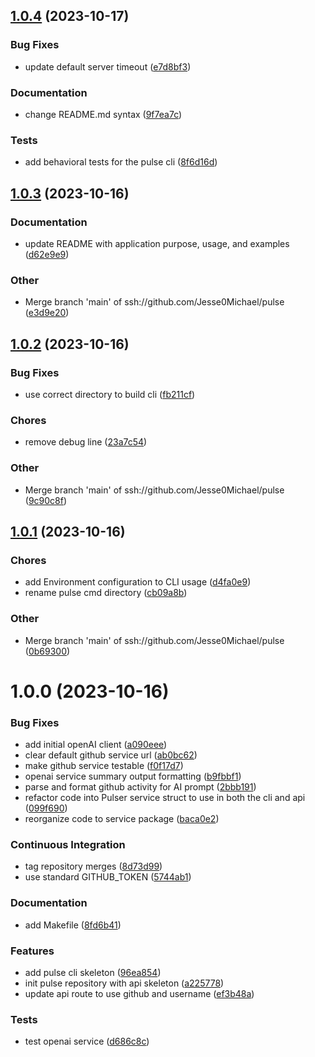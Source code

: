 ## [1.0.4](https://github.com/Jesse0Michael/pulse/compare/v1.0.3...v1.0.4) (2023-10-17)

### Bug Fixes

- update default server timeout ([e7d8bf3](https://github.com/Jesse0Michael/pulse/commit/e7d8bf30a90b1f8200bed3c012a72cba0083bde6))

### Documentation

- change README.md syntax ([9f7ea7c](https://github.com/Jesse0Michael/pulse/commit/9f7ea7c2dd6d5b3f3556cd5e929b17976801be40))

### Tests

- add behavioral tests for the pulse cli ([8f6d16d](https://github.com/Jesse0Michael/pulse/commit/8f6d16da842b2361c05bb3aec77764c764270ae1))

## [1.0.3](https://github.com/Jesse0Michael/pulse/compare/v1.0.2...v1.0.3) (2023-10-16)

### Documentation

- update README with application purpose, usage, and examples ([d62e9e9](https://github.com/Jesse0Michael/pulse/commit/d62e9e9a0d10e052b0bc8a22b2d40712622d910d))

### Other

- Merge branch 'main' of ssh://github.com/Jesse0Michael/pulse ([e3d9e20](https://github.com/Jesse0Michael/pulse/commit/e3d9e205bf86c74669608d8cc88354322072b32d))

## [1.0.2](https://github.com/Jesse0Michael/pulse/compare/v1.0.1...v1.0.2) (2023-10-16)

### Bug Fixes

- use correct directory to build cli ([fb211cf](https://github.com/Jesse0Michael/pulse/commit/fb211cf72ab8724a8ebce7cf1f935e5cedd8694c))

### Chores

- remove debug line ([23a7c54](https://github.com/Jesse0Michael/pulse/commit/23a7c54fce8a6c2394561345139ccd103d4d692f))

### Other

- Merge branch 'main' of ssh://github.com/Jesse0Michael/pulse ([9c90c8f](https://github.com/Jesse0Michael/pulse/commit/9c90c8f2718763672fcb988a84a2ae7145439593))

## [1.0.1](https://github.com/Jesse0Michael/pulse/compare/v1.0.0...v1.0.1) (2023-10-16)

### Chores

- add Environment configuration to CLI usage ([d4fa0e9](https://github.com/Jesse0Michael/pulse/commit/d4fa0e9cf50290fad89ede172c687b20b1e696bb))
- rename pulse cmd directory ([cb09a8b](https://github.com/Jesse0Michael/pulse/commit/cb09a8bcfee80771882ec7e3bf451c9a8b12f921))

### Other

- Merge branch 'main' of ssh://github.com/Jesse0Michael/pulse ([0b69300](https://github.com/Jesse0Michael/pulse/commit/0b6930019384a267bf68ff16695228dcfcfd9fc8))

# 1.0.0 (2023-10-16)

### Bug Fixes

- add initial openAI client ([a090eee](https://github.com/Jesse0Michael/pulse/commit/a090eeeea66da444708dc4fcf7fe6f2eb6747471))
- clear default github service url ([ab0bc62](https://github.com/Jesse0Michael/pulse/commit/ab0bc62c7bbbd2e51ecd5079fb5e8486cd7f5a99))
- make github service testable ([f0f17d7](https://github.com/Jesse0Michael/pulse/commit/f0f17d7f27bb550c32651872df4c06107d74304d))
- openai service summary output formatting ([b9fbbf1](https://github.com/Jesse0Michael/pulse/commit/b9fbbf145aae7b8d6b8f8b137aff51a65b5d61a2))
- parse and format github activity for AI prompt ([2bbb191](https://github.com/Jesse0Michael/pulse/commit/2bbb191d4eecafc157b19cff4548cb6a887de636))
- refactor code into Pulser service struct to use in both the cli and api ([099f690](https://github.com/Jesse0Michael/pulse/commit/099f690d1d2f341d9fef3857560b2db71b815fea))
- reorganize code to service package ([baca0e2](https://github.com/Jesse0Michael/pulse/commit/baca0e209ce9203efdd1384f4e1805111743811b))

### Continuous Integration

- tag repository merges ([8d73d99](https://github.com/Jesse0Michael/pulse/commit/8d73d999173c438336f4827d3fe564bb23fb4178))
- use standard GITHUB_TOKEN ([5744ab1](https://github.com/Jesse0Michael/pulse/commit/5744ab166b1bfff9230698f016b7324937340b11))

### Documentation

- add Makefile ([8fd6b41](https://github.com/Jesse0Michael/pulse/commit/8fd6b41e669f622426bcda34c048db51b528254a))

### Features

- add pulse cli skeleton ([96ea854](https://github.com/Jesse0Michael/pulse/commit/96ea8542dcc9dae86580b474d55d60a0465fc637))
- init pulse repository with api skeleton ([a225778](https://github.com/Jesse0Michael/pulse/commit/a2257788fcc00cefbfd6f839befa1382676d9691))
- update api route to use github and username ([ef3b48a](https://github.com/Jesse0Michael/pulse/commit/ef3b48a7e5e3a7f33a3df3a455d7b4251fd0a97b))

### Tests

- test openai service ([d686c8c](https://github.com/Jesse0Michael/pulse/commit/d686c8c63b574e653d2ab398869d7ad9150add3c))
